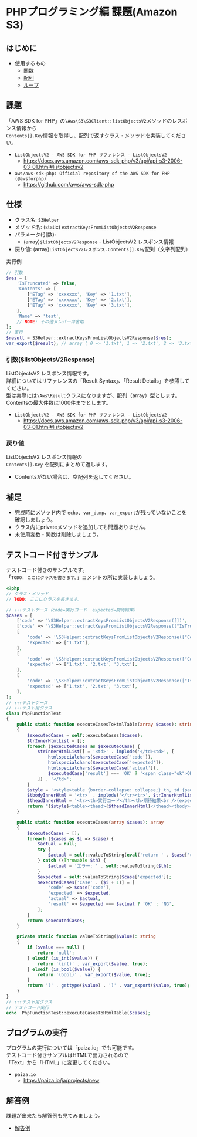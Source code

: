 # PHPプログラミング編 課題(Amazon S3)

## はじめに

- 使用するもの
  - [関数](./../../functions/index.md)
  - [配列](./../../arrays/index.md)
  - [ループ](./../../loops/index.md)

## 課題

「AWS SDK for PHP」の`\Aws\S3\S3Client::listObjectsV2`メソッドのレスポンス情報から  
`Contents[].Key`情報を取得し、配列で返すクラス・メソッドを実装してください。

- `ListObjectsV2 - AWS SDK for PHP リファレンス - ListObjectsV2`
  - <https://docs.aws.amazon.com/aws-sdk-php/v3/api/api-s3-2006-03-01.html#listobjectsv2>
- `aws/aws-sdk-php: Official repository of the AWS SDK for PHP (@awsforphp)`
  - <https://github.com/aws/aws-sdk-php>

## 仕様

- クラス名: `S3Helper`
- メソッド名: (static) `extractKeysFromListObjectsV2Response`
- パラメータ(引数):
  - (array)`$listObjectsV2Response` - ListObjectsV2 レスポンス情報
- 戻り値: (array)`ListObjectsV2レスポンス.Contents[].Key`配列（文字列配列）

実行例

```php
// 引数
$res = [
    'IsTruncated' => false,
    'Contents' => [
        ['ETag' => 'xxxxxxx', 'Key' => '1.txt'],
        ['ETag' => 'xxxxxxx', 'Key' => '2.txt'],
        ['ETag' => 'xxxxxxx', 'Key' => '3.txt'],
    ],
    'Name' => 'test',
    // NOTE: その他メンバーは省略
];
// 実行
$result = S3Helper::extractKeysFromListObjectsV2Response($res);
var_export($result); // array ( 0 => '1.txt', 1 => '2.txt', 2 => '3.txt', )
```

### 引数($listObjectsV2Response)

ListObjectsV2 レスポンス情報です。  
詳細についてはリファレンスの「Result Syntax」、「Result Details」を参照してください。  
型は実際には`\Aws\Result`クラスになりますが、配列（array）型とします。  
Contentsの最大件数は1000件までとします。  

- `ListObjectsV2 - AWS SDK for PHP リファレンス - ListObjectsV2`
  - <https://docs.aws.amazon.com/aws-sdk-php/v3/api/api-s3-2006-03-01.html#listobjectsv2>

### 戻り値

ListObjectsV2 レスポンス情報の  
`Contents[].Key` を配列にまとめて返します。

- Contentsがない場合は、空配列を返してください。

## 補足

- 完成時にメソッド内で `echo`、`var_dump`、`var_export`が残っていないことを確認しましょう。
- クラス内にprivateメソッドを追加しても問題ありません。
- 未使用変数・関数は削除しましょう。

## テストコード付きサンプル

テストコード付きのサンプルです。  
「`TODO: ここにクラスを書きます。`」コメントの所に実装しましょう。

```php
<?php
// クラス・メソッド
// TODO: ここにクラスを書きます。

// ↓↓↓テストケース（code=実行コード  expected=期待結果）
$cases = [
    ['code' => '\S3Helper::extractKeysFromListObjectsV2Response([])', 'expected' => []],
    ['code' => '\S3Helper::extractKeysFromListObjectsV2Response(["IsTruncated" => false, "Name" => "x"])', 'expected' => []],
    [
        'code' => '\S3Helper::extractKeysFromListObjectsV2Response(["Contents" => [["Key" => "1.txt"]]])',
        'expected' => ['1.txt'],
    ],
    [
        'code' => '\S3Helper::extractKeysFromListObjectsV2Response(["Contents" => [["Key" => "1.txt"], ["Key" => "2.txt"], ["Key" => "3.txt"]]])',
        'expected' => ['1.txt', '2.txt', '3.txt'],
    ],
    [
        'code' => '\S3Helper::extractKeysFromListObjectsV2Response(["IsTruncated" => false, "Contents" => [["ETag" => "x", "Key" => "1.txt"], ["ETag" => "x", "Key" => "2.txt"], ["ETag" => "x", "Key" => "3.txt"]], "Name" => "x"])',
        'expected' => ['1.txt', '2.txt', '3.txt'],
    ],
];
// ↑↑↑テストケース
// ↓↓↓テスト用クラス
class PhpFunctionTest
{
    public static function executeCasesToHtmlTable(array $cases): string
    {
        $executedCases = self::executeCases($cases);
        $trInnerHtmlList = [];
        foreach ($executedCases as $executedCase) {
            $trInnerHtmlList[] = '<td>' . implode('</td><td>', [
                htmlspecialchars($executedCase['code']),
                htmlspecialchars($executedCase['expected']),
                htmlspecialchars($executedCase['actual']),
                $executedCase['result'] === 'OK' ? '<span class="ok">OK</span>' : '<span class="ng">NG</span>',
            ]) . '</td>';
        }
        $style = '<style>table {border-collapse: collapse;} th, td {padding: 8px; border: 1px solid #000;} td span {border-radius: 8px; padding: 4px; color: #fff} .ok {background-color: #198754;} .ng {background-color: #dc3545;}</style>';
        $tbodyInnerHtml = '<tr>' . implode('</tr><tr>', $trInnerHtmlList) . '</tr>';
        $theadInnerHtml = '<tr><th>実行コード</th><th>期待結果<br />(expected)</th><th>実行結果<br />(actual)</th><th>テスト結果</th></tr>';
        return "{$style}<table><thead>{$theadInnerHtml}</thead><tbody>{$tbodyInnerHtml}</tbody></table>";
    }

    public static function executeCases(array $cases): array
    {
        $executedCases = [];
        foreach ($cases as $i => $case) {
            $actual = null;
            try {
                $actual = self::valueToString(eval('return ' . $case['code'] . ';'));
            } catch (\Throwable $th) {
                $actual = 'エラー: ' . self::valueToString($th);
            }
            $expected = self::valueToString($case['expected']);
            $executedCases['Case' . ($i + 1)] = [
                'code' => $case['code'],
                'expected' => $expected,
                'actual' => $actual,
                'result' => $expected === $actual ? 'OK' : 'NG',
            ];
        }
        return $executedCases;
    }

    private static function valueToString($value): string
    {
        if ($value === null) {
            return 'null';
        } elseif (is_int($value)) {
            return '(int)' . var_export($value, true);
        } elseif (is_bool($value)) {
            return '(bool)' . var_export($value, true);
        }
        return '(' . gettype($value) . ')' . var_export($value, true);
    }
}
// ↑↑↑テスト用クラス
// テストコード実行
echo  PhpFunctionTest::executeCasesToHtmlTable($cases);
```

## プログラムの実行

プログラムの実行については「paiza.io」でも可能です。  
テストコード付きサンプルはHTMLで出力されるので  
「Text」から「HTML」に変更してください。

- `paiza.io`
  - <https://paiza.io/ja/projects/new>

## 解答例

課題が出来たら解答例も見てみましょう。

- [解答例](./example-answer/index.md)

